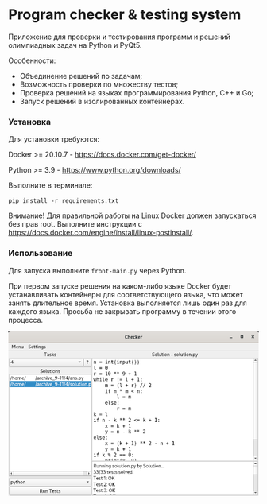 # Program checker & testing system

Приложение для проверки и тестирования программ и решений олимпиадных задач на Python и PyQt5.

Особенности:

* Объединение решений по задачам;
* Возможность проверки по множеству тестов;
* Проверка решений на языках программирования Python, C++ и Go;
* Запуск решений в изолированных контейнерах.

### Установка

Для установки требуются:

Docker >= 20.10.7 - https://docs.docker.com/get-docker/

Python >= 3.9 - https://www.python.org/downloads/

Выполните в терминале:

```
pip install -r requirements.txt
```

Внимание! Для правильной работы на Linux Docker должен запускаться без прав root. Выполните инструкции с https://docs.docker.com/engine/install/linux-postinstall/.

### Использование

Для запуска выполните `front-main.py` через Python.

При первом запуске решения на каком-либо языке Docker будет устанавливать контейнеры для соответствующего языка, что может занять длительное время. Установка выполняется лишь один раз для каждого языка. Просьба не закрывать программу в течении этого процесса.

![Скриншот](./screenshot.png)

